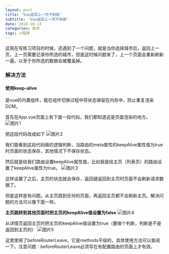```yaml
---
layout: post
title: 'Vue返回上一页不刷新'
subtitle: 'Vue返回上一页不刷新'
date: 2018-10-13
categories: 技术
tags: 小程序
---
```


这周在写练习项目的时候，还遇到了一个问题，就是当你选择城市后，返回上一页，上一页需要记录你所选的城市，但是这时候问题来了，上一个页面会重新刷新一遍，以至于你所选的数据会被覆盖掉。

### **解决方法**

#### **使用keep-alive**
<keep-alive>是vue的内置组件，能在组件切换过程中将状态保留在内存中，防止重复渲染DOM。

首先在App.vue页面上有下面一段代码，我们都知道这是页面渲染的地方。
![图片1](https://coding.net/u/aqingxin/p/publicImg/git/raw/master/clipboard.png)


把这段代码改成如下
![图片2](https://coding.net/u/aqingxin/p/publicImg/git/raw/master/clipboard1.png)

我们能看到这段代码做的逻辑判断，当路由的meta属性的keepAlive属性值为true时页面的状态保存，其他情况下不保存状态。


然后就是给我们路由设置keepAlive属性值，比如我是给主页（列表页）的路由设置了keepAlive属性为true。
![图片3](https://coding.net/u/aqingxin/p/publicImg/git/raw/master/clipboard2.png)

这样设置了之后，主页的状态就会保存，返回键返回到主页时页面不会刷新请求数据了。

但是这样是有问题。从主页跳到任何的页面，再返回主页都不会刷新主页。解决问题的方法可以像下面一样。


**主页跳转到其他页面时把主页的keepAlive值设置为false**
![图片4](https://coding.net/u/aqingxin/p/publicImg/git/raw/master/clipboard3.png)


从详情页返回主页时把主页的keepAlive值设置为true（要做个判断，判断是不是返回到主页的）
![图片5](https://coding.net/u/aqingxin/p/publicImg/git/raw/master/clipboard4.png)


这里使用了beforeRouterLeave，它是methods平级的，具体使用方法可以查阅一下。注意问题：beforeRouterLeave必须写在有配置路由的页面上才有效。